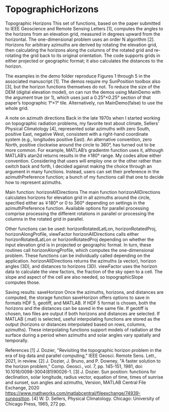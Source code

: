 # TopographicHorizons
Topographic Horizons
This set of functions, based on the paper submitted to IEEE Geoscience and Remote Sensing Letters [1],  computes the angles to the horizons from an elevation grid, measured in degrees upward from the horizontal. The one-dimensional problem uses an order N algorithm [2]. Horizons for arbitrary azimuths are derived by rotating the elevation grid, then calculating the horizons along the columns of the rotated grid and re-rotating the grid back to its original orientation. The code supports grids in either projected or geographic format; it also calculates the distances to the horizon.

The examples in the demo folder reproduce Figures 1 through 5 in the associated manuscript [1]. The demos require my SunPosition toolbox also [3], but the horizon functions themselves do not. To reduce the size of the DEM (digital elevation model), on can run the demos using MainDemo with the argument true (or 1), which uses just a 0.25°×0.25° section of that paper’s topographic 1°×1° tile. Alternatively, run MainDemo(false) to use the whole grid.

A note on azimuth directions
Back in the late 1970s when I started working on topographic radiation problems, my favorite text about climate, Sellers’ Physical Climatology [4], represented solar azimuths with zero South, positive East, negative West, consistent with a right-hand coordinate system (e.g., longitudes positive East). An alternative convention, zero North, positive clockwise around the circle to 360°, has turned out to be more common. For example, MATLAB’s gradientm function uses it, although MATLAB’s atan2d returns results in the ±180° range. My codes allow either convention. Considering that users will employ one or the other rather than switch back and forth, I decided against making the choice through an argument in many functions. Instead, users can set their preference in the azimuthPreference function; a bunch of my functions call that one to decide how to represent azimuths.

Main function: horizonAllDirections
The main function horizonAllDirections calculates horizons for elevation grid in all azimuths around the circle, specified either as ∓180° or 0 to 360° depending on settings in the azimuthPreference function. Available options for parallel processing comprise processing the different rotations in parallel or processing the columns in the rotated grid in parallel.

Other functions can be used: horizonRotatedLatLon, horizonRotatedProj, horizonAlongProfile, viewFactor
horizonAllDirections calls either horizonRotatedLatLon or horizonRotatedProj depending on whether the input elevation grid is in projected or geographic format. In turn, these routines call horizonAlongProfile, which computes the one-dimensional problem. These functions can be individually called depending on the application.
horizonAllDirections returns the azimuths (a vector), horizon angles (3D), and distances to horizons (3D). viewFactor uses the horizon data to calculate the view factors, the fraction of the sky open to a cell. The slope and aspect of the cell are also needed, so topographicSlope computes those.

Saving results: saveHorizon
Once the azimuths, horizons, and distances are computed, the storage function saveHorizon offers options to save in formats HDF 5, geotiff, and MATLAB. If HDF 5 format is chosen, both the horizons and the distances can be saved in the same file. If geotiff is chosen, two files are output if both horizons and distances are selected. If MATLAB (.mat) is selected, useful interpolating functions are stored as the output (horizons or distances interpolated based on rows, columns, azimuths). These interpolating functions support models of radiation at the surface during a period when azimuths and solar angles vary spatially and temporally.

References
[1]	J. Dozier, "Revisiting the topographic horizon problem in the era of big data and parallel computing," IEEE Geosci. Remote Sens. Lett., 2021, in review.
[2]	J. Dozier, J. Bruno, and P. Downey, "A faster solution to the horizon problem," Comp. Geosci., vol. 7, pp. 145-151, 1981, doi: 10.1016/0098-3004(81)90026-1.
[3]	J. Dozier. Sun position: functions for declination, solar longitude, radius vector, equation of time, times of sunrise and sunset, sun angles and azimuths, Version, MATLAB Central File Exchange, 2020 https://www.mathworks.com/matlabcentral/fileexchange/74939-sunposition.
[4]	W. D. Sellers, Physical Climatology. Chicago: University of Chicago Press, 1965, 272 pp.

